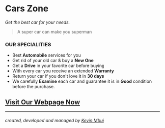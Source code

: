 ﻿# Cars Zone

*Get the best car for your needs.*
> A super car can make you superman



### OUR SPECIALITIES
- Best **Automobile** services for you
- Get rid of your old car & buy a **New One**
- Get a **Drive** in your favorite car before buying
- With every car you receive an extended **Warranty**
- Return your car if you don't love it in **30 days**
- We carefully **Examine** each car and guarantee it is in **Good** condition before the purchase.


## [Visit Our Webpage Now](https://miles-cars.vercel.app/)

----------


###### created, developed and managed by [Kevin Mbui](https://github.com/kevinmbuicode)

